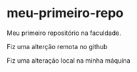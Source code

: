 # meu-primeiro-repo
Meu primeiro repositório na faculdade.

Fiz uma alterção remota no github

Fiz uma alteração local na minha máquina
